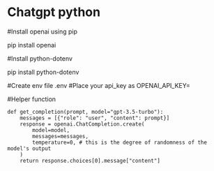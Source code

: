 # Chatgpt python 

#Install openai using pip

pip install openai

#Install python-dotenv

pip install python-dotenv

#Create env file .env
#Place your api_key as OPENAI_API_KEY=

#Helper function 

```
def get_completion(prompt, model="gpt-3.5-turbo"):
    messages = [{"role": "user", "content": prompt}]
    response = openai.ChatCompletion.create(
        model=model,
        messages=messages,
        temperature=0, # this is the degree of randomness of the model's output
    )
    return response.choices[0].message["content"]

```
